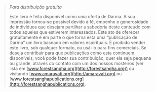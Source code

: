 > *Para distribuição gratuita*
>
> Este livro é feito disponível como uma oferta de Darma. A sua
> impressão tornou-se possível devido à fé, empenho e generosidade de
> indivíduos que desejam partilhar a sabedoria deste conteúdo com todos
> aqueles que estiverem interessados. Este ato de oferecer gratuitamente
> é em parte o que torna esta uma “publicação de Darma” um livro baseado
> em valores espirituais. É proibido vender este livro, sob qualquer
> formato, ou usá-lo para fins comerciais. Se deseja contribuir para que
> publicações como esta continuem disponíveis, você pode fazer sua
> contribuição, quer ela seja pequena ou grande, através do contato com
> um dos nossos mosteiros (ver lista em
> [www.forestsangha.org](http://forestsangha.org)) ou visitando
> [www.amaravati.org](http://amaravati.org) ou
> [www.forestsanghapublications.org](http://forestsanghapublications.org).

